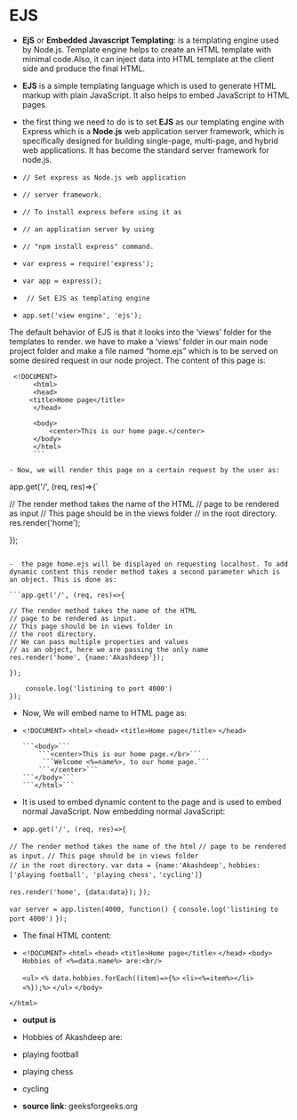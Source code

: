 # EJS  

- **EjS** or **Embedded Javascript Templating**: is a templating engine used by Node.js. Template engine helps to create an HTML template with minimal code.Also, it can inject data into HTML template at the client side and produce the final HTML.

-  **EJS** is a simple templating language which is used to generate HTML markup with plain JavaScript. It also helps to embed JavaScript to HTML pages. 

- the first thing we need to do is to set **EJS** as our templating engine with Express which is a **Node.js** web application server framework, which is specifically designed for building single-page, multi-page, and hybrid web applications. It has become the standard server framework for node.js.

- ```// Set express as Node.js web application``` 
- ```// server framework.``` 
- ```// To install express before using it as``` 
- ```// an application server by using```  
- ```// "npm install express" command.``` 
- ```var express = require('express');``` 
- ```var app = express();``` 
  
- ``` // Set EJS as templating engine``` 
- ```app.set('view engine', 'ejs');``` 

 The default behavior of EJS is that it looks into the ‘views’ folder for the templates to render. we have to make  a ‘views’ folder in our main node project folder and make a file named “home.ejs” which is to be served on some desired request in our node project. The content of this page is:

```Ex:
 <!DOCUMENT>
      <html>
      <head>
     <title>Home page</title>
      </head>

      <body>
          <center>This is our home page.</center>
      </body>
      </html>
      ```

- Now, we will render this page on a certain request by the user as:

```
app.get('/', (req, res)=>{`
  
// The render method takes the name of the HTML
// page to be rendered as input
// This page should be in the views folder 
// in the root directory.
res.render('home');
  
});
``` 

-  the page home.ejs will be displayed on requesting localhost. To add dynamic content this render method takes a second parameter which is an object. This is done as:

```app.get('/', (req, res)=>{ 
  
// The render method takes the name of the HTML
// page to be rendered as input.
// This page should be in views folder in 
// the root directory.
// We can pass multiple properties and values 
// as an object, here we are passing the only name
res.render('home', {name:'Akashdeep'});
  
});
``` 
  
```var server = app.listen(4000, function(){
    console.log('listining to port 4000') 
});
``` 

- Now, We will embed name to HTML page as:

- ```<!DOCUMENT>```
      ```<html>``` 
      ```<head>```
      ```<title>Home page</title>```
      ```</head>```

      ```<body>```
          ```<center>This is our home page.</br>```
           ```Welcome <%=name%>, to our home page.```
          ```</center>```
      ```</body>```
      ```</html>```

- It is used to embed dynamic content to the page and is used to embed normal JavaScript. Now embedding normal JavaScript:

- ```app.get('/', (req, res)=>{``` 
  
```// The render method takes the name of the html``` 
```// page to be rendered as input.``` 
```// This page should be in views folder```  
```// in the root directory.``` 
```var data = {name:'Akashdeep',``` 
    ```hobbies:['playing football', 'playing chess',``` ```'cycling']}``` 
  
```res.render('home', {data:data});``` 
```});``` 
  
```var server = app.listen(4000, function() {``` 
    ```console.log('listining to port 4000')``` 
```});``` 
      
- The final HTML content:

- ```<!DOCUMENT>```
  ```<html>``` 
      ```<head>```
      ```<title>Home page</title>```
      ```</head>```
  ```<body>``` 
    ```Hobbies of <%=data.name%> are:<br/>``` 
      
    ```<ul>``` 
        ```<% data.hobbies.forEach((item)=>{%>``` 
        ```<li><%=item%></li>```  
        ```<%});%>``` 
    ```</ul>``` 
```</body>``` 
  
```</html>```     

- **output is**

- Hobbies of Akashdeep are:
- playing football
- playing chess
- cycling

- **source link**: geeksforgeeks.org

